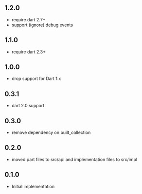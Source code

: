 ## 1.2.0
* require dart 2.7+
* support (ignore) debug events

## 1.1.0
* require dart 2.3+

## 1.0.0
* drop support for Dart 1.x

## 0.3.1
* dart 2.0 support

## 0.3.0
* remove dependency on built_collection

## 0.2.0
* moved part files to src/api and implementation files to src/impl

## 0.1.0
* Initial implementation